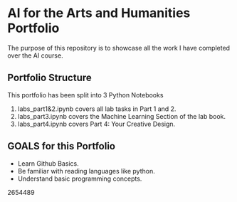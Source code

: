 # AI for the Arts and Humanities Portfolio
The purpose of this repository is to showcase all the work I have completed over the AI course.

## Portfolio Structure
This portfolio has been split into 3 Python Notebooks
1. labs_part1&2.ipynb covers all lab tasks in Part 1 and 2.
2. labs_part3.ipynb covers the Machine Learning Section of the lab book.
3. labs_part4.ipynb covers Part 4: Your Creative Design.

## GOALS for this Portfolio
- Learn Github Basics.
- Be familiar with reading languages like python.
- Understand basic programming concepts.

2654489

